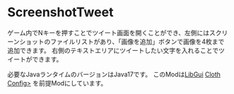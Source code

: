 # ScreenshotTweet

ゲーム内でNキーを押すことでツイート画面を開くことができ、左側にはスクリーンショットのファイルリストがあり、「画像を追加」ボタンで画像を4枚まで追加できます。
右側のテキストエリアにツイートしたい文字を入れることでツイートができます。

必要なJavaランタイムのバージョンはJava17です。
このModは<a href="https://www.curseforge.com/minecraft/mc-mods/libgui">LibGui</a>
<a href="https://www.curseforge.com/minecraft/mc-mods/Cloth-config/">Cloth Config></a>
を前提Modにしています。
